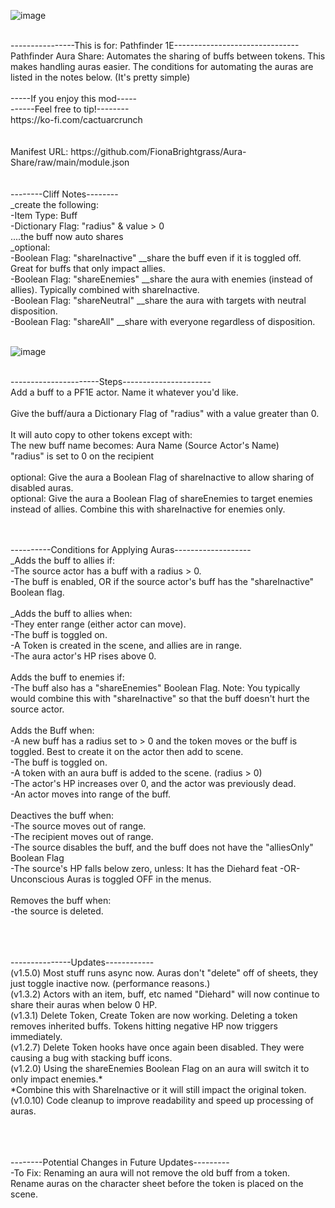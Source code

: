 ![image](https://i.imgur.com/K82oBFy.png)


  <br>
----------------This is for: Pathfinder 1E-------------------------------  <br>
Pathfinder Aura Share: Automates the sharing of buffs between tokens. This makes handling auras easier. The conditions for automating the auras are listed in the notes below. (It's pretty simple)  <br>
  <br>
-----If you enjoy this mod-----  <br>
------Feel free to tip!--------  <br>
https://ko-fi.com/cactuarcrunch  <br>
  <br>
  <br>
Manifest URL: https://github.com/FionaBrightgrass/Aura-Share/raw/main/module.json  <br>
  <br>
  <br>
--------Cliff Notes--------  <br>
_create the following:  <br>
-Item Type: Buff  <br>
-Dictionary Flag: "radius" & value > 0  <br>
....the buff  now auto shares  <br>
_optional:  <br>
-Boolean Flag: "shareInactive"    __share the buff even if it is toggled off. Great for buffs that only impact allies.  <br>
-Boolean Flag: "shareEnemies"     __share the aura with enemies (instead of allies). Typically combined with shareInactive.  <br>
-Boolean Flag: "shareNeutral"     __share the aura with targets with neutral disposition.  <br>
-Boolean Flag: "shareAll"         __share with everyone regardless of disposition.  <br>    <br>

![image](https://i.imgur.com/zRj6ITb.png)

  <br>
----------------------Steps----------------------  <br>
Add a buff to a PF1E actor. Name it whatever you'd like.  <br>
  <br>
Give the buff/aura a Dictionary Flag of "radius" with a value greater than 0.  <br>
  <br>
It will auto copy to other tokens except with:  <br>
The new buff name becomes: Aura Name (Source Actor's Name)  <br>
"radius" is set to 0 on the recipient   <br>
  <br>
optional: Give the aura a Boolean Flag of shareInactive to allow sharing of disabled auras.   <br>
optional: Give the aura a Boolean Flag of shareEnemies to target enemies instead of allies. Combine this with shareInactive for enemies only.   <br>
  <br>
  <br>

----------Conditions for Applying Auras-------------------  <br>
_Adds the buff to allies if:  <br>
-The source actor has a buff with a radius > 0.  <br>
-The buff is enabled, OR if the source actor's buff has the "shareInactive" Boolean flag.  <br>
  <br>
_Adds the buff to allies when:  <br>
-They enter range (either actor can move).  <br>
-The buff is toggled on.  <br>
-A Token is created in the scene, and allies are in range.  <br>
-The aura actor's HP rises above 0.  <br>
  <br>
Adds the buff to enemies if:  <br>
-The buff also has a "shareEnemies" Boolean Flag. Note: You typically would combine this with "shareInactive" so that the buff doesn't hurt the source actor.  <br>
   <br>
Adds the Buff when:  <br>
-A new buff has a radius set to > 0 and the token moves or the buff is toggled. Best to create it on the actor then add to scene.  <br>
-The buff is toggled on.  <br>
-A token with an aura buff is added to the scene. (radius > 0)  <br>
-The actor's HP increases over 0, and the actor was previously dead.  <br>
-An actor moves into range of the buff.  <br>
  <br>
Deactives the buff when:  <br>
-The source moves out of range.  <br>
-The recipient moves out of range.  <br>
-The source disables the buff, and the buff does not have the "alliesOnly" Boolean Flag  <br>
-The source's HP falls below zero, unless: It has the Diehard feat -OR- Unconscious Auras is toggled OFF in the menus.  <br>
  <br>
Removes the buff when:  <br>
-the source is deleted.  <br>
  <br>
  <br>
  <br>


---------------Updates------------  <br>
(v1.5.0)  Most stuff runs async now. Auras don't "delete" off of sheets, they just toggle inactive now. (performance reasons.)  <br>
(v1.3.2)  Actors with an item, buff, etc named "Diehard" will now continue to share their auras when below 0 HP.  <br>
(v1.3.1)  Delete Token, Create Token are now working. Deleting a token removes inherited buffs. Tokens hitting negative HP now triggers immediately.  <br>
(v1.2.7)  Delete Token hooks have once again been disabled. They were causing a bug with stacking buff icons.  <br>
(v1.2.0)  Using the shareEnemies Boolean Flag on an aura will switch it to only impact enemies.*   <br>
          *Combine this with ShareInactive or it will still impact the original token.  <br>
(v1.0.10) Code cleanup to improve readability and speed up processing of auras.  <br>
  <br>
  <br>
  <br>

--------Potential Changes in Future Updates---------  <br>
-To Fix: Renaming an aura will not remove the old buff from a token. Rename auras on the character sheet before the token is placed on the scene.
